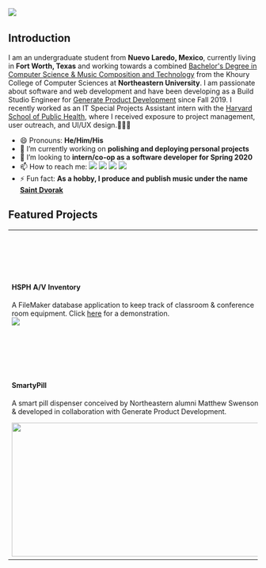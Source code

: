 <!--
**xyzes/xyzes** is a ✨ _special_ ✨ repository because its `README.md` (this file) appears on your GitHub profile.-->

<img src="https://github.com/xyzes/xyzes/raw/master/src/assets/header.gif">

## Introduction

I am an undergraduate student from <strong>Nuevo Laredo, Mexico</strong>, currently living in <strong>Fort Worth, Texas</strong> and working towards a combined <a href="https://www.khoury.northeastern.edu/program/bs-combined-major-for-computer-science-and-music-composition-and-technology/">Bachelor's Degree in Computer Science & Music Composition and Technology</a> from the Khoury College of Computer Sciences at <strong>Northeastern University</strong>. I am passionate about software and web development and have been developing as a Build Studio Engineer for <a href="https://web.northeastern.edu/generate/">Generate Product Development</a> since Fall 2019. I recently worked as an IT Special Projects Assistant intern with the <a href="https://www.hsph.harvard.edu/information-technology/">Harvard School of Public Health</a>, where I received exposure to project management, user outreach, and UI/UX design.👨🏽‍💻
- 😄 Pronouns: <strong>He/Him/His</strong>
- 🔭 I’m currently working on <strong>polishing and deploying personal projects</strong>
- 🏢 I’m looking to <strong>intern/co-op as a software developer for Spring 2020</strong>
- 📫 How to reach me: <a href="https://www.linkedin.com/in/xyzes/"><img src="https://img.shields.io/twitter/url?label=LinkedIn&logo=LinkedIn&style=social&url=https%3A%2F%2Fwww.linkedin.com%2Fin%2Fxyzes%2F"></a> <a href="mailto:espinoza.e@northeastern.edu"><img src="https://img.shields.io/twitter/url?label=E-mail&logo=Microsoft%20Outlook&style=social&url=https%3A%2F%2Foutlook.live.com%2Fmail%2F0%2Finbox"></a> <a href="https://www.facebook.com/xyz.esteban"><img src="https://img.shields.io/twitter/url?color=1877F2&label=Facebook&logo=facebook&style=social&url=https%3A%2F%2Fwww.facebook.com%2Fxyz.esteban"></a> <a href="https://twitter.com/xyzesteban"><img src="https://img.shields.io/twitter/url?label=Twitter&logo=twitter&style=social&url=https%3A%2F%2Ftwitter.com%2Fxyzesteban"></a>
- ⚡ Fun fact: <strong>As a hobby, I produce and publish music under the name <a href="https://youtu.be/l8IWzHminTM">Saint Dvorak</a></strong>

## Featured Projects

<table>
  <tr>
    <td width="500" >
      <h4>HSPH A/V Inventory</h4>
      <div width="500">A FileMaker database application to keep track of classroom & conference room equipment. Click <a href="https://youtu.be/N5kKAoLdKwo">here</a> for a demonstration.</div>
      <img src="https://github.com/xyzes/xyzes/blob/master/src/assets/hsph-av.gif" width="500" /> 
    </td>
    <td width="500" >
      <h4>Butter</h4>
      <div width="500">An app to connect users with thoughtful & curated recommendations from locals. Click <a href="https://discoverbutter.co/">here</a> to learn more about the company.</div>
      <img src="https://github.com/xyzes/xyzes/blob/master/src/assets/butter.gif" width="500" /> 
    </td>
  </tr>
  <tr>
    <td width="500" >
      <h4>SmartyPill</h4>
      <div width="500">A smart pill dispenser conceived by Northeastern alumni Matthew Swenson & developed in collaboration with Generate Product Development. </div>
      <p></p>
      <img src="https://github.com/xyzes/xyzes/blob/master/src/assets/smartypill.gif" width="500" height="270" /> 
    </td>
    <td width="500" >
      <h4>Asteroids</h4>
      <div width="500">A Star Wars-flavored clone of the classic game Asteroids, built in Python using the Codeskulptor platform. Click <a href="http://www.codeskulptor.org/#user46_9AsioDfJzI_9.py">here</a> to play! </div>  
      <img src="https://github.com/xyzes/xyzes/blob/master/src/assets/asteroids.gif" width="500" /> 
    </td>
  </tr>
</table>

